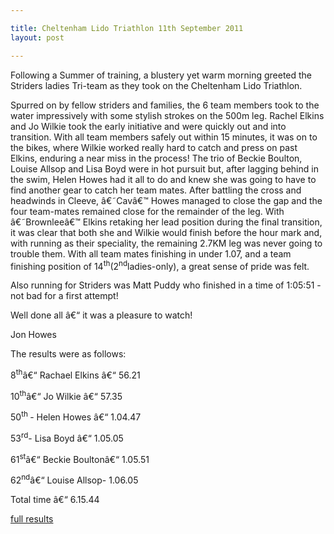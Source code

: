 ```yaml
---

title: Cheltenham Lido Triathlon 11th September 2011
layout: post

---
```


<p>Following a Summer of training, a blustery yet warm morning greeted the Striders ladies Tri-team as they took on the Cheltenham Lido Triathlon.</p> 

Spurred on by fellow striders and families, the 6 team members took to the water impressively with some stylish strokes on the 500m leg. Rachel Elkins and Jo Wilkie took the early initiative and were quickly out and into transition. With all team members safely out within 15 minutes, it was on to the bikes, where Wilkie worked really hard to catch and press on past Elkins, enduring a near miss in the process! The trio of Beckie Boulton, Louise Allsop and Lisa Boyd were in hot pursuit but, after lagging behind in the swim, Helen Howes had it all to do and knew she was going to have to find another gear to catch her team mates. After battling the cross and headwinds in Cleeve, â€˜Cavâ€™ Howes managed to close the gap and the four team-mates remained close for the remainder of the leg. With â€˜Brownleeâ€™ Elkins retaking her lead position during the final transition, it was clear that both she and Wilkie would finish before the hour mark and, with running as their speciality, the remaining 2.7KM leg was never going to trouble them. With all team mates finishing in under 1.07, and a team finishing position of 14<sup>th</sup>(2<sup>nd</sup>ladies-only), a great sense of pride was felt. 

Also running for Striders was Matt Puddy who finished in a time of 1:05:51 - not bad for a first attempt!

Well done all â€“ it was a pleasure to watch! 

Jon Howes

The results were as follows:

8<sup>th</sup>â€“ Rachael Elkins â€“ 56.21

10<sup>th</sup>â€“ Jo Wilkie â€“ 57.35

50<sup>th </sup>- Helen Howes â€“ 1.04.47

53<sup>rd</sup>- Lisa Boyd â€“ 1.05.05

61<sup>st</sup>â€“ Beckie Boultonâ€“ 1.05.51

62<sup>nd</sup>â€“ Louise Allsop- 1.06.05

Total time â€“ 6.15.44

<a href="https://www.sandfordparkslido.org.uk/index.htm" target="_blank" rel="nofollow">full results</a>